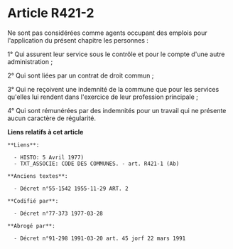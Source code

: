 # Article R421-2

Ne sont pas considérées comme agents occupant des emplois   pour l'application du présent chapitre les personnes : 

1° Qui assurent leur service sous le contrôle et pour le compte d'une autre administration ; 

2° Qui sont liées par un contrat de droit commun ; 

3° Qui ne reçoivent une indemnité de la commune que pour les services qu'elles lui rendent dans l'exercice de leur profession
principale ; 

4° Qui sont rémunérées par des indemnités pour un travail qui ne présente aucun caractère de régularité.

**Liens relatifs à cet article**

	**Liens**:

	  - HISTO: 5 Avril 1977)
	  - TXT_ASSOCIE: CODE DES COMMUNES. - art. R421-1 (Ab)

	**Anciens textes**:

	  - Décret n°55-1542 1955-11-29 ART. 2

	**Codifié par**:

	  - Décret n°77-373 1977-03-28

	**Abrogé par**:

	  - Décret n°91-298 1991-03-20 art. 45 jorf 22 mars 1991
